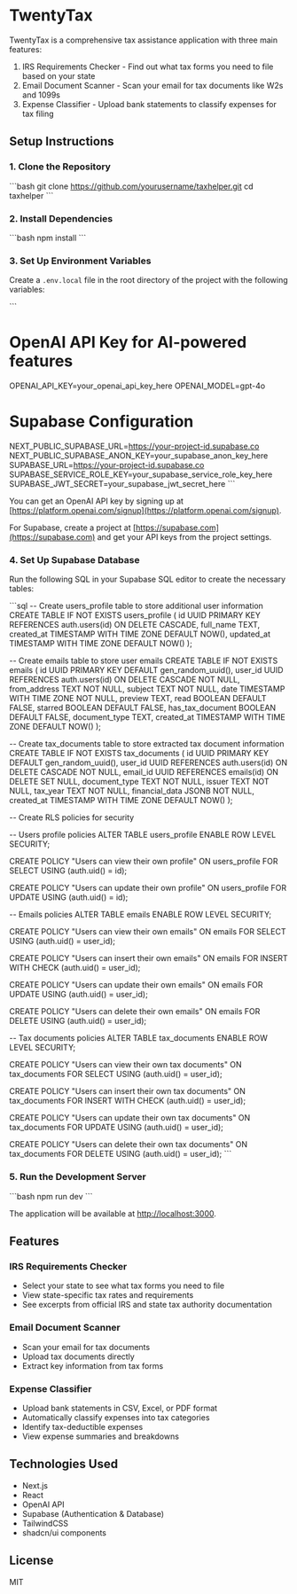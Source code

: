 # TwentyTax

TwentyTax is a comprehensive tax assistance application with three main features:
1. IRS Requirements Checker - Find out what tax forms you need to file based on your state
2. Email Document Scanner - Scan your email for tax documents like W2s and 1099s
3. Expense Classifier - Upload bank statements to classify expenses for tax filing

## Setup Instructions

### 1. Clone the Repository

\`\`\`bash
git clone https://github.com/yourusername/taxhelper.git
cd taxhelper
\`\`\`

### 2. Install Dependencies

\`\`\`bash
npm install
\`\`\`

### 3. Set Up Environment Variables

Create a `.env.local` file in the root directory of the project with the following variables:

\`\`\`
# OpenAI API Key for AI-powered features
OPENAI_API_KEY=your_openai_api_key_here
OPENAI_MODEL=gpt-4o

# Supabase Configuration
NEXT_PUBLIC_SUPABASE_URL=https://your-project-id.supabase.co
NEXT_PUBLIC_SUPABASE_ANON_KEY=your_supabase_anon_key_here
SUPABASE_URL=https://your-project-id.supabase.co
SUPABASE_SERVICE_ROLE_KEY=your_supabase_service_role_key_here
SUPABASE_JWT_SECRET=your_supabase_jwt_secret_here
\`\`\`

You can get an OpenAI API key by signing up at [https://platform.openai.com/signup](https://platform.openai.com/signup).

For Supabase, create a project at [https://supabase.com](https://supabase.com) and get your API keys from the project settings.

### 4. Set Up Supabase Database

Run the following SQL in your Supabase SQL editor to create the necessary tables:

\`\`\`sql
-- Create users_profile table to store additional user information
CREATE TABLE IF NOT EXISTS users_profile (
  id UUID PRIMARY KEY REFERENCES auth.users(id) ON DELETE CASCADE,
  full_name TEXT,
  created_at TIMESTAMP WITH TIME ZONE DEFAULT NOW(),
  updated_at TIMESTAMP WITH TIME ZONE DEFAULT NOW()
);

-- Create emails table to store user emails
CREATE TABLE IF NOT EXISTS emails (
  id UUID PRIMARY KEY DEFAULT gen_random_uuid(),
  user_id UUID REFERENCES auth.users(id) ON DELETE CASCADE NOT NULL,
  from_address TEXT NOT NULL,
  subject TEXT NOT NULL,
  date TIMESTAMP WITH TIME ZONE NOT NULL,
  preview TEXT,
  read BOOLEAN DEFAULT FALSE,
  starred BOOLEAN DEFAULT FALSE,
  has_tax_document BOOLEAN DEFAULT FALSE,
  document_type TEXT,
  created_at TIMESTAMP WITH TIME ZONE DEFAULT NOW()
);

-- Create tax_documents table to store extracted tax document information
CREATE TABLE IF NOT EXISTS tax_documents (
  id UUID PRIMARY KEY DEFAULT gen_random_uuid(),
  user_id UUID REFERENCES auth.users(id) ON DELETE CASCADE NOT NULL,
  email_id UUID REFERENCES emails(id) ON DELETE SET NULL,
  document_type TEXT NOT NULL,
  issuer TEXT NOT NULL,
  tax_year TEXT NOT NULL,
  financial_data JSONB NOT NULL,
  created_at TIMESTAMP WITH TIME ZONE DEFAULT NOW()
);

-- Create RLS policies for security

-- Users profile policies
ALTER TABLE users_profile ENABLE ROW LEVEL SECURITY;

CREATE POLICY "Users can view their own profile"
ON users_profile FOR SELECT
USING (auth.uid() = id);

CREATE POLICY "Users can update their own profile"
ON users_profile FOR UPDATE
USING (auth.uid() = id);

-- Emails policies
ALTER TABLE emails ENABLE ROW LEVEL SECURITY;

CREATE POLICY "Users can view their own emails"
ON emails FOR SELECT
USING (auth.uid() = user_id);

CREATE POLICY "Users can insert their own emails"
ON emails FOR INSERT
WITH CHECK (auth.uid() = user_id);

CREATE POLICY "Users can update their own emails"
ON emails FOR UPDATE
USING (auth.uid() = user_id);

CREATE POLICY "Users can delete their own emails"
ON emails FOR DELETE
USING (auth.uid() = user_id);

-- Tax documents policies
ALTER TABLE tax_documents ENABLE ROW LEVEL SECURITY;

CREATE POLICY "Users can view their own tax documents"
ON tax_documents FOR SELECT
USING (auth.uid() = user_id);

CREATE POLICY "Users can insert their own tax documents"
ON tax_documents FOR INSERT
WITH CHECK (auth.uid() = user_id);

CREATE POLICY "Users can update their own tax documents"
ON tax_documents FOR UPDATE
USING (auth.uid() = user_id);

CREATE POLICY "Users can delete their own tax documents"
ON tax_documents FOR DELETE
USING (auth.uid() = user_id);
\`\`\`

### 5. Run the Development Server

\`\`\`bash
npm run dev
\`\`\`

The application will be available at [http://localhost:3000](http://localhost:3000).

## Features

### IRS Requirements Checker
- Select your state to see what tax forms you need to file
- View state-specific tax rates and requirements
- See excerpts from official IRS and state tax authority documentation

### Email Document Scanner
- Scan your email for tax documents
- Upload tax documents directly
- Extract key information from tax forms

### Expense Classifier
- Upload bank statements in CSV, Excel, or PDF format
- Automatically classify expenses into tax categories
- Identify tax-deductible expenses
- View expense summaries and breakdowns

## Technologies Used

- Next.js
- React
- OpenAI API
- Supabase (Authentication & Database)
- TailwindCSS
- shadcn/ui components

## License

MIT
